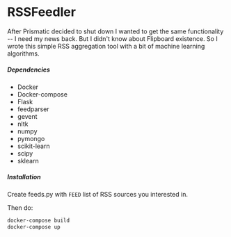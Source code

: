 RSSFeedler
======

After Prismatic decided to shut down I wanted to get the same functionality -- I need my news back. But I didn't know about Flipboard existence. So I wrote this simple RSS aggregation tool with a bit of machine learning algorithms.

##### Dependencies

* Docker
* Docker-compose
* Flask
* feedparser
* gevent
* nltk
* numpy
* pymongo
* scikit-learn
* scipy
* sklearn

##### Installation

Create feeds.py with `FEED` list of RSS sources you interested in.

Then do:

```bash
docker-compose build
docker-compose up
```
